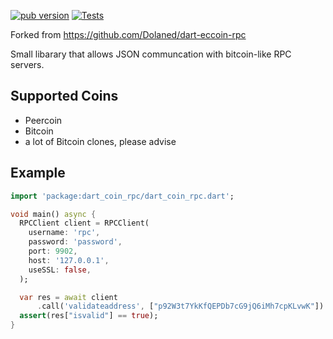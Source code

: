 <a href="https://pub.dartlang.org/packages/dart_coin_rpc"><img alt="pub version" src="https://img.shields.io/pub/v/dart_coin_rpc?style=flat-squaree"></a>
[![Tests](https://github.com/Vesta-wallet/dart-coin-rpc/actions/workflows/tests.yml/badge.svg)](https://github.com/Vesta-wallet/dart-coin-rpc/actions/workflows/tests.yml)

Forked from https://github.com/Dolaned/dart-eccoin-rpc

Small libarary that allows JSON communcation with bitcoin-like RPC servers.

## Supported Coins
- Peercoin 
- Bitcoin
- a lot of Bitcoin clones, please advise 

## Example
```dart
import 'package:dart_coin_rpc/dart_coin_rpc.dart';

void main() async {
  RPCClient client = RPCClient(
    username: 'rpc',
    password: 'password',
    port: 9902,
    host: '127.0.0.1',
    useSSL: false,
  );

  var res = await client
      .call('validateaddress', ["p92W3t7YkKfQEPDb7cG9jQ6iMh7cpKLvwK"]) as Map;
  assert(res["isvalid"] == true);
}

```
